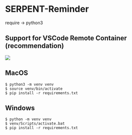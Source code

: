 # SERPENT-Reminder

require -> python3

## Support for VSCode Remote Container (recommendation)

![](https://cdn.discordapp.com/attachments/815859375641329685/826987505580376114/20200819171246.png)

## MacOS

```
$ python3 -m venv venv
$ source venv/bin/activate
$ pip install -r requirements.txt
```

## Windows

```
$ python -m venv venv
$ venv/Scripts/activate.bat
$ pip install -r requirements.txt
```
